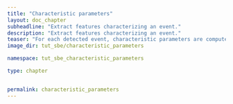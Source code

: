 ```yaml
---
title: "Characteristic parameters"
layout: doc_chapter
subheadline: "Extract features characterizing an event."
description: "Extract features characterizing an event."
teaser: "For each detected event, characteristic parameters are computed which can be used to search for similarities amoung the individual events."
image_dir: tut_sbe/characteristic_parameters

namespace: tut_sbe_characteristic_parameters

type: chapter


permalink: characteristic_parameters
---
```


